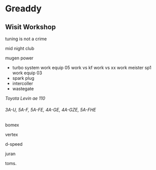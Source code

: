 # Greaddy

## Wisit Workshop 
tuning is not a crime

mid night club 

mugen power 

* turbo system 
work equip 05
work vs kf
work vs xx
work meister sp1
work equip 03
* spark plug
* intercoller 
* wastegate

_Toyota Levin ae 110_

###### 3A-U, 5A-F, 5A-FE, 4A-GE, 4A-GZE, 5A-FHE
bomex

vertex

d-speed

juran 

toms.